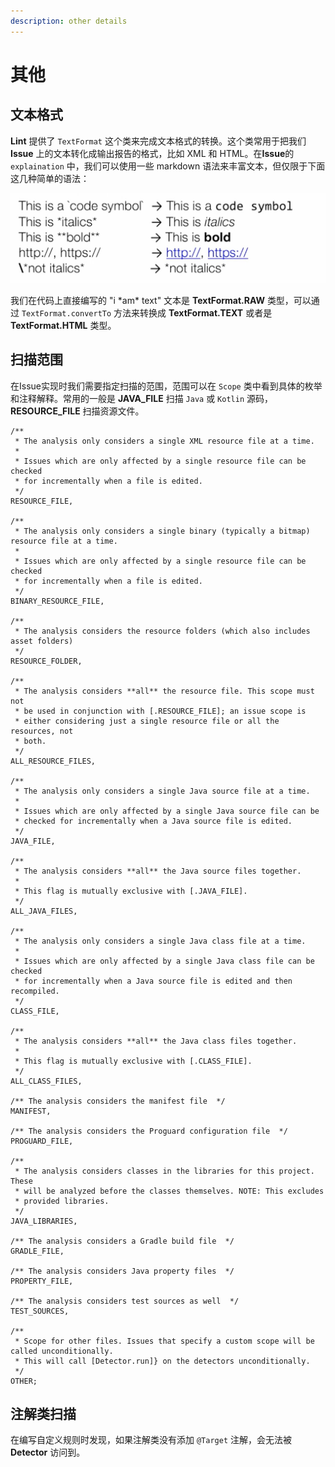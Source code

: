 ```yaml
---
description: other details
---
```


# 其他

## 文本格式

**Lint** 提供了 `TextFormat` 这个类来完成文本格式的转换。这个类常用于把我们 **Issue** 上的文本转化成输出报告的格式，比如 XML 和 HTML。在**Issue**的 `explaination` 中，我们可以使用一些 markdown 语法来丰富文本，但仅限于下面这几种简单的语法：

![text format](.gitbook/assets/textformat.jpg)

我们在代码上直接编写的 "i \*am\* text" 文本是 **TextFormat.RAW** 类型，可以通过 `TextFormat.convertTo` 方法来转换成 **TextFormat.TEXT** 或者是 **TextFormat.HTML** 类型。

## 扫描范围

在Issue实现时我们需要指定扫描的范围，范围可以在 `Scope` 类中看到具体的枚举和注释解释。常用的一般是 **JAVA\_FILE** 扫描 `Java` 或 `Kotlin` 源码，**RESOURCE\_FILE** 扫描资源文件。

```text
/**
 * The analysis only considers a single XML resource file at a time.
 *
 * Issues which are only affected by a single resource file can be checked
 * for incrementally when a file is edited.
 */
RESOURCE_FILE,

/**
 * The analysis only considers a single binary (typically a bitmap) resource file at a time.
 *
 * Issues which are only affected by a single resource file can be checked
 * for incrementally when a file is edited.
 */
BINARY_RESOURCE_FILE,

/**
 * The analysis considers the resource folders (which also includes asset folders)
 */
RESOURCE_FOLDER,

/**
 * The analysis considers **all** the resource file. This scope must not
 * be used in conjunction with [.RESOURCE_FILE]; an issue scope is
 * either considering just a single resource file or all the resources, not
 * both.
 */
ALL_RESOURCE_FILES,

/**
 * The analysis only considers a single Java source file at a time.
 *
 * Issues which are only affected by a single Java source file can be
 * checked for incrementally when a Java source file is edited.
 */
JAVA_FILE,

/**
 * The analysis considers **all** the Java source files together.
 *
 * This flag is mutually exclusive with [.JAVA_FILE].
 */
ALL_JAVA_FILES,

/**
 * The analysis only considers a single Java class file at a time.
 *
 * Issues which are only affected by a single Java class file can be checked
 * for incrementally when a Java source file is edited and then recompiled.
 */
CLASS_FILE,

/**
 * The analysis considers **all** the Java class files together.
 *
 * This flag is mutually exclusive with [.CLASS_FILE].
 */
ALL_CLASS_FILES,

/** The analysis considers the manifest file  */
MANIFEST,

/** The analysis considers the Proguard configuration file  */
PROGUARD_FILE,

/**
 * The analysis considers classes in the libraries for this project. These
 * will be analyzed before the classes themselves. NOTE: This excludes
 * provided libraries.
 */
JAVA_LIBRARIES,

/** The analysis considers a Gradle build file  */
GRADLE_FILE,

/** The analysis considers Java property files  */
PROPERTY_FILE,

/** The analysis considers test sources as well  */
TEST_SOURCES,

/**
 * Scope for other files. Issues that specify a custom scope will be called unconditionally.
 * This will call [Detector.run]} on the detectors unconditionally.
 */
OTHER;
```

## 注解类扫描

在编写自定义规则时发现，如果注解类没有添加 `@Target` 注解，会无法被 **Detector** 访问到。

